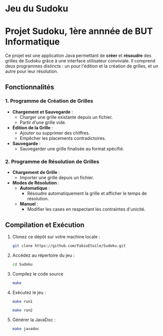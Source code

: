 # Jeu du Sudoku

# Projet Sudoku, 1ère annnée de BUT Informatique

Ce projet est une application Java permettant de **créer** et **résoudre** des grilles de Sudoku grâce à une interface utilisateur conviviale. Il comprend deux programmes distincts : un pour l'édition et la création de grilles, et un autre pour leur résolution.

## Fonctionnalités

### 1. Programme de Création de Grilles
- **Chargement et Sauvegarde** :
  - Charger une grille existante depuis un fichier.
  - Partir d'une grille vide.
- **Édition de la Grille** :
  - Ajouter ou supprimer des chiffres.
  - Empêcher les placements contradictoires.
- **Sauvegarde** :
  - Sauvegarder une grille finalisée au format spécifié.

### 2. Programme de Résolution de Grilles
- **Chargement de Grille** :
  - Importer une grille depuis un fichier.
- **Modes de Résolution** :
  - **Automatique** : 
    - Résoudre automatiquement la grille et afficher le temps de résolution.
  - **Manuel** :
    - Modifier les cases en respectant les contraintes d'unicité.


## Compilation et Exécution

1. Clonez ce dépôt sur votre machine locale :

   ```bash
   git clone https://github.com/FabioEtoile/Sudoku.git

2. Accédez au répertoire du jeu :

    ```bash
   cd Sudoku
3. Compilez le code source

    ```bash
   make
4. Exécutez le jeu :

    ```bash
   make run1

   make run2

5. Générer la JavaDoc :

   ```bash
   make javadoc

